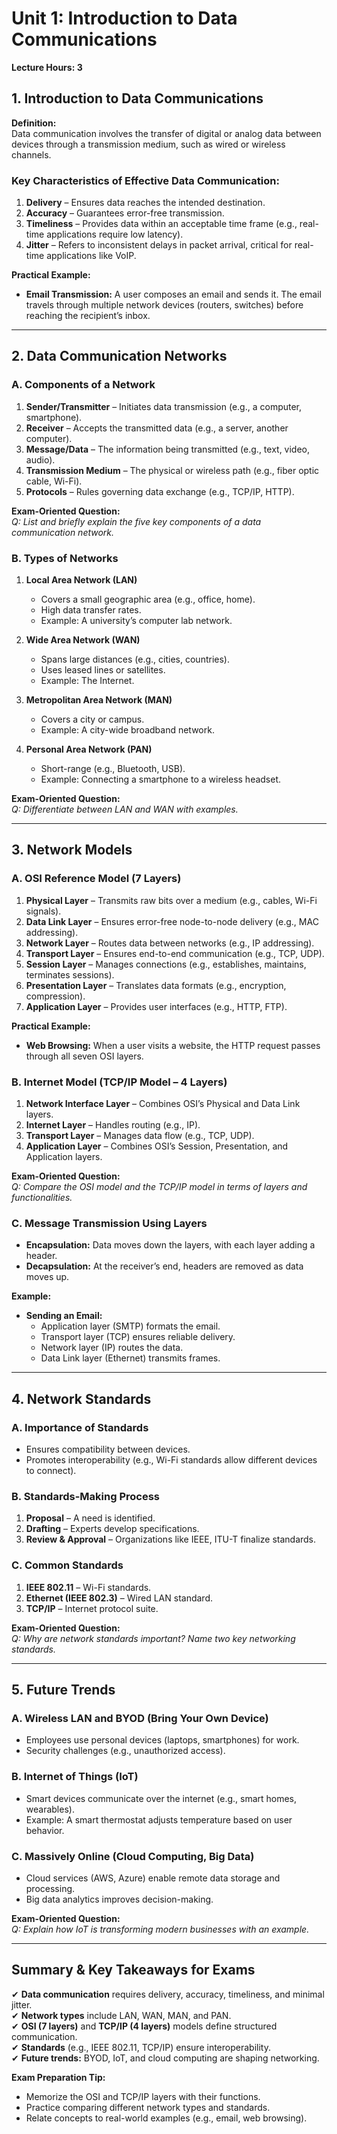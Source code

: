 # **Unit 1: Introduction to Data Communications**  
**Lecture Hours: 3**  

## **1. Introduction to Data Communications**  
**Definition:**  
Data communication involves the transfer of digital or analog data between devices through a transmission medium, such as wired or wireless channels.  

### **Key Characteristics of Effective Data Communication:**  
1. **Delivery** – Ensures data reaches the intended destination.  
2. **Accuracy** – Guarantees error-free transmission.  
3. **Timeliness** – Provides data within an acceptable time frame (e.g., real-time applications require low latency).  
4. **Jitter** – Refers to inconsistent delays in packet arrival, critical for real-time applications like VoIP.  

**Practical Example:**  
- **Email Transmission:** A user composes an email and sends it. The email travels through multiple network devices (routers, switches) before reaching the recipient’s inbox.  

---

## **2. Data Communication Networks**  

### **A. Components of a Network**  
1. **Sender/Transmitter** – Initiates data transmission (e.g., a computer, smartphone).  
2. **Receiver** – Accepts the transmitted data (e.g., a server, another computer).  
3. **Message/Data** – The information being transmitted (e.g., text, video, audio).  
4. **Transmission Medium** – The physical or wireless path (e.g., fiber optic cable, Wi-Fi).  
5. **Protocols** – Rules governing data exchange (e.g., TCP/IP, HTTP).  

**Exam-Oriented Question:**  
*Q: List and briefly explain the five key components of a data communication network.*  

### **B. Types of Networks**  
1. **Local Area Network (LAN)**  
   - Covers a small geographic area (e.g., office, home).  
   - High data transfer rates.  
   - Example: A university’s computer lab network.  

2. **Wide Area Network (WAN)**  
   - Spans large distances (e.g., cities, countries).  
   - Uses leased lines or satellites.  
   - Example: The Internet.  

3. **Metropolitan Area Network (MAN)**  
   - Covers a city or campus.  
   - Example: A city-wide broadband network.  

4. **Personal Area Network (PAN)**  
   - Short-range (e.g., Bluetooth, USB).  
   - Example: Connecting a smartphone to a wireless headset.  

**Exam-Oriented Question:**  
*Q: Differentiate between LAN and WAN with examples.*  

---

## **3. Network Models**  

### **A. OSI Reference Model (7 Layers)**  
1. **Physical Layer** – Transmits raw bits over a medium (e.g., cables, Wi-Fi signals).  
2. **Data Link Layer** – Ensures error-free node-to-node delivery (e.g., MAC addressing).  
3. **Network Layer** – Routes data between networks (e.g., IP addressing).  
4. **Transport Layer** – Ensures end-to-end communication (e.g., TCP, UDP).  
5. **Session Layer** – Manages connections (e.g., establishes, maintains, terminates sessions).  
6. **Presentation Layer** – Translates data formats (e.g., encryption, compression).  
7. **Application Layer** – Provides user interfaces (e.g., HTTP, FTP).  

**Practical Example:**  
- **Web Browsing:** When a user visits a website, the HTTP request passes through all seven OSI layers.  

### **B. Internet Model (TCP/IP Model – 4 Layers)**  
1. **Network Interface Layer** – Combines OSI’s Physical and Data Link layers.  
2. **Internet Layer** – Handles routing (e.g., IP).  
3. **Transport Layer** – Manages data flow (e.g., TCP, UDP).  
4. **Application Layer** – Combines OSI’s Session, Presentation, and Application layers.  

**Exam-Oriented Question:**  
*Q: Compare the OSI model and the TCP/IP model in terms of layers and functionalities.*  

### **C. Message Transmission Using Layers**  
- **Encapsulation:** Data moves down the layers, with each layer adding a header.  
- **Decapsulation:** At the receiver’s end, headers are removed as data moves up.  

**Example:**  
- **Sending an Email:**  
  - Application layer (SMTP) formats the email.  
  - Transport layer (TCP) ensures reliable delivery.  
  - Network layer (IP) routes the data.  
  - Data Link layer (Ethernet) transmits frames.  

---

## **4. Network Standards**  

### **A. Importance of Standards**  
- Ensures compatibility between devices.  
- Promotes interoperability (e.g., Wi-Fi standards allow different devices to connect).  

### **B. Standards-Making Process**  
1. **Proposal** – A need is identified.  
2. **Drafting** – Experts develop specifications.  
3. **Review & Approval** – Organizations like IEEE, ITU-T finalize standards.  

### **C. Common Standards**  
1. **IEEE 802.11** – Wi-Fi standards.  
2. **Ethernet (IEEE 802.3)** – Wired LAN standard.  
3. **TCP/IP** – Internet protocol suite.  

**Exam-Oriented Question:**  
*Q: Why are network standards important? Name two key networking standards.*  

---

## **5. Future Trends**  

### **A. Wireless LAN and BYOD (Bring Your Own Device)**  
- Employees use personal devices (laptops, smartphones) for work.  
- Security challenges (e.g., unauthorized access).  

### **B. Internet of Things (IoT)**  
- Smart devices communicate over the internet (e.g., smart homes, wearables).  
- Example: A smart thermostat adjusts temperature based on user behavior.  

### **C. Massively Online (Cloud Computing, Big Data)**  
- Cloud services (AWS, Azure) enable remote data storage and processing.  
- Big data analytics improves decision-making.  

**Exam-Oriented Question:**  
*Q: Explain how IoT is transforming modern businesses with an example.*  

---

## **Summary & Key Takeaways for Exams**  
✔ **Data communication** requires delivery, accuracy, timeliness, and minimal jitter.  
✔ **Network types** include LAN, WAN, MAN, and PAN.  
✔ **OSI (7 layers)** and **TCP/IP (4 layers)** models define structured communication.  
✔ **Standards** (e.g., IEEE 802.11, TCP/IP) ensure interoperability.  
✔ **Future trends:** BYOD, IoT, and cloud computing are shaping networking.  

**Exam Preparation Tip:**  
- Memorize the OSI and TCP/IP layers with their functions.  
- Practice comparing different network types and standards.  
- Relate concepts to real-world examples (e.g., email, web browsing).  

